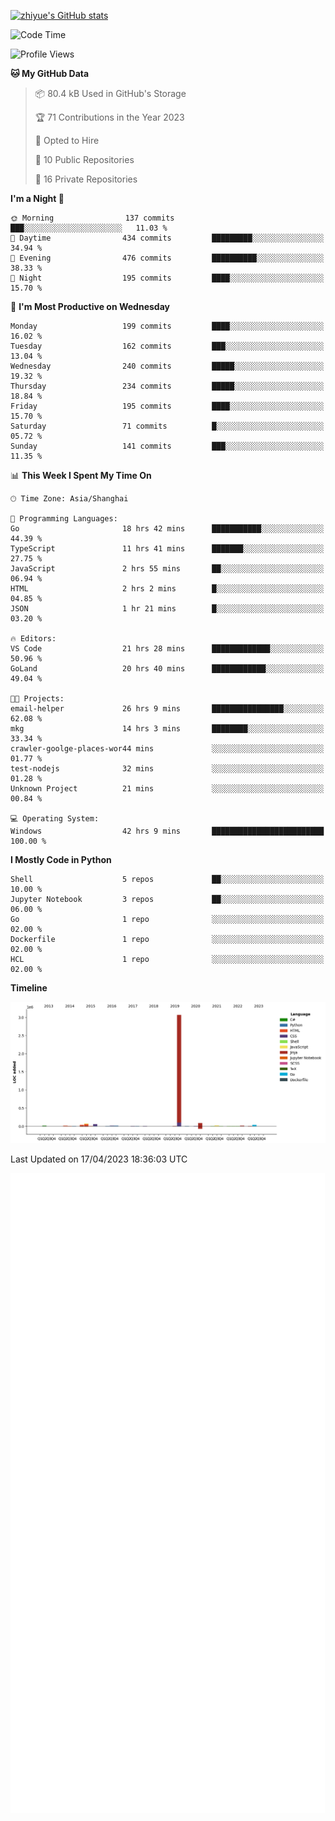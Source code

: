 
[![zhiyue's GitHub stats](https://github-readme-stats.vercel.app/api?username=zhiyue)](https://github.com/anuraghazra/github-readme-stats&&show_icons=true)

<!--START_SECTION:waka-->
![Code Time](http://img.shields.io/badge/Code%20Time-1%2C117%20hrs%2038%20mins-blue)

![Profile Views](http://img.shields.io/badge/Profile%20Views-0-blue)

**🐱 My GitHub Data** 

> 📦 80.4 kB Used in GitHub's Storage 
 > 
> 🏆 71 Contributions in the Year 2023
 > 
> 💼 Opted to Hire
 > 
> 📜 10 Public Repositories 
 > 
> 🔑 16 Private Repositories 
 > 
**I'm a Night 🦉** 

```text
🌞 Morning                137 commits         ███░░░░░░░░░░░░░░░░░░░░░░   11.03 % 
🌆 Daytime                434 commits         █████████░░░░░░░░░░░░░░░░   34.94 % 
🌃 Evening                476 commits         ██████████░░░░░░░░░░░░░░░   38.33 % 
🌙 Night                  195 commits         ████░░░░░░░░░░░░░░░░░░░░░   15.70 % 
```
📅 **I'm Most Productive on Wednesday** 

```text
Monday                   199 commits         ████░░░░░░░░░░░░░░░░░░░░░   16.02 % 
Tuesday                  162 commits         ███░░░░░░░░░░░░░░░░░░░░░░   13.04 % 
Wednesday                240 commits         █████░░░░░░░░░░░░░░░░░░░░   19.32 % 
Thursday                 234 commits         █████░░░░░░░░░░░░░░░░░░░░   18.84 % 
Friday                   195 commits         ████░░░░░░░░░░░░░░░░░░░░░   15.70 % 
Saturday                 71 commits          █░░░░░░░░░░░░░░░░░░░░░░░░   05.72 % 
Sunday                   141 commits         ███░░░░░░░░░░░░░░░░░░░░░░   11.35 % 
```


📊 **This Week I Spent My Time On** 

```text
🕑︎ Time Zone: Asia/Shanghai

💬 Programming Languages: 
Go                       18 hrs 42 mins      ███████████░░░░░░░░░░░░░░   44.39 % 
TypeScript               11 hrs 41 mins      ███████░░░░░░░░░░░░░░░░░░   27.75 % 
JavaScript               2 hrs 55 mins       ██░░░░░░░░░░░░░░░░░░░░░░░   06.94 % 
HTML                     2 hrs 2 mins        █░░░░░░░░░░░░░░░░░░░░░░░░   04.85 % 
JSON                     1 hr 21 mins        █░░░░░░░░░░░░░░░░░░░░░░░░   03.20 % 

🔥 Editors: 
VS Code                  21 hrs 28 mins      █████████████░░░░░░░░░░░░   50.96 % 
GoLand                   20 hrs 40 mins      ████████████░░░░░░░░░░░░░   49.04 % 

🐱‍💻 Projects: 
email-helper             26 hrs 9 mins       ████████████████░░░░░░░░░   62.08 % 
mkg                      14 hrs 3 mins       ████████░░░░░░░░░░░░░░░░░   33.34 % 
crawler-goolge-places-wor44 mins             ░░░░░░░░░░░░░░░░░░░░░░░░░   01.77 % 
test-nodejs              32 mins             ░░░░░░░░░░░░░░░░░░░░░░░░░   01.28 % 
Unknown Project          21 mins             ░░░░░░░░░░░░░░░░░░░░░░░░░   00.84 % 

💻 Operating System: 
Windows                  42 hrs 9 mins       █████████████████████████   100.00 % 
```

**I Mostly Code in Python** 

```text
Shell                    5 repos             ██░░░░░░░░░░░░░░░░░░░░░░░   10.00 % 
Jupyter Notebook         3 repos             ██░░░░░░░░░░░░░░░░░░░░░░░   06.00 % 
Go                       1 repo              ░░░░░░░░░░░░░░░░░░░░░░░░░   02.00 % 
Dockerfile               1 repo              ░░░░░░░░░░░░░░░░░░░░░░░░░   02.00 % 
HCL                      1 repo              ░░░░░░░░░░░░░░░░░░░░░░░░░   02.00 % 
```



**Timeline**

![Lines of Code chart](https://raw.githubusercontent.com/zhiyue/zhiyue/main/assets/bar_graph.png)


 Last Updated on 17/04/2023 18:36:03 UTC
<!--END_SECTION:waka-->

<!-- [![Top Langs](https://github-readme-stats.vercel.app/api/top-langs/?username=zhiyue)](https://github.com/anuraghazra/github-readme-stats) -->

![](./github-metrics.svg)

